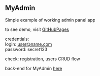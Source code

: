 ## MyAdmin

Simple example of working admin panel app

to see demo, visit [GitHubPages](https://nookiegrey.github.io/MyAdmin/)

credentials:  
login: user@name.com  
password: secret123

check: registration, users CRUD flow

back-end for MyAdmin [here](https://github.com/NookieGrey/MyAdminBack)
